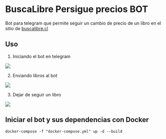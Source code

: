 # BuscaLibre Persigue precios BOT

Bot para telegram que permite seguir un cambio de precio de un libro en el sitio de [buscalibre.cl](https://www.buscalibre.cl/)

## Uso

1. Iniciando el bot en telegram

![](https://github.com/raicerk/BuscaLibrePersiguePrecios/blob/master/Images/1bot.gif)

2. Enviando libros al bot

![](https://github.com/raicerk/BuscaLibrePersiguePrecios/blob/master/Images/2bot.gif)

3. Dejar de seguir un libro

![](https://github.com/raicerk/BuscaLibrePersiguePrecios/blob/master/Images/3bot.gif)


## Iniciar el bot y sus dependencias con Docker

```shell
docker-compose -f "docker-compose.yml" up -d --build
```
